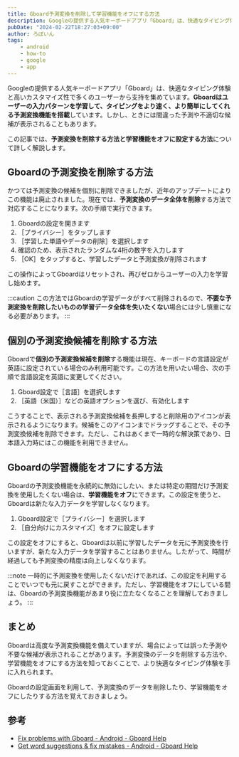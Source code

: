 ```yaml
---
title: Gboard予測変換を削除して学習機能をオフにする方法
description: Googleの提供する人気キーボードアプリ「Gboard」は、快適なタイピング体験と高いカスタマイズ性で多くのユーザーから支持を集めています。Gboardは、ユーザーの入力パターンを学習して、タイピングをより速く、より簡単にしてくれる予測変換機能を搭載していますが、ときには間違った予測や不適切な候補が表示されることもあります。この記事では、予測変換を削除する方法と学習機能をオフに設定する方法について詳しく解説します。
pubDate: "2024-02-22T18:27:03+09:00"
author: ろぼいん
tags:
    - android
    - how-to
    - google
    - app
---
```


Googleの提供する人気キーボードアプリ「Gboard」は、快適なタイピング体験と高いカスタマイズ性で多くのユーザーから支持を集めています。**Gboardはユーザーの入力パターンを学習して、タイピングをより速く、より簡単にしてくれる予測変換機能を搭載**しています。しかし、ときには間違った予測や不適切な候補が表示されることもあります。

この記事では、**予測変換を削除する方法と学習機能をオフに設定する方法**について詳しく解説します。

## Gboardの予測変換を削除する方法

かつては予測変換の候補を個別に削除できましたが、近年のアップデートによりこの機能は廃止されました。現在では、**予測変換のデータ全体を削除**する方法で対応することになります。次の手順で実行できます。

1. Gboardの設定を開きます
2. ［プライバシー］をタップします
3. ［学習した単語やデータの削除］を選択します
4. 確認のため、表示されたランダムな4桁の数字を入力します
5. ［OK］をタップすると、学習したデータと予測変換が削除されます

この操作によってGboardはリセットされ、再びゼロからユーザーの入力を学習し始めます。

:::caution
この方法ではGboardの学習データがすべて削除されるので、**不要な予測変換を削除したいものの学習データ全体を失いたくない**場合には少し慎重になる必要があります。
:::

## 個別の予測変換候補を削除する方法

Gboardで**個別の予測変換候補を削除**する機能は現在、キーボードの言語設定が英語に設定されている場合のみ利用可能です。この方法を用いたい場合、次の手順で言語設定を英語に変更してください。

1. Gboard設定で［言語］を選択します
2. ［英語（米国）］などの英語オプションを選び、有効化します

こうすることで、表示される予測変換候補を長押しすると削除用のアイコンが表示されるようになります。候補をこのアイコンまでドラッグすることで、その予測変換候補を削除できます。ただし、これはあくまで一時的な解決策であり、日本語入力時にはこの機能を利用できません。

## Gboardの学習機能をオフにする方法

Gboardの予測変換機能を永続的に無効にしたい、または特定の期間だけ予測変換を使用したくない場合は、**学習機能をオフ**にできます。この設定を使うと、Gboardは新たな入力データを学習しなくなります。

1. Gboard設定で［プライバシー］を選択します
2. ［自分向けにカスタマイズ］をオフに設定します

この設定をオフにすると、Gboardは以前に学習したデータを元に予測変換を行いますが、新たな入力データを学習することはありません。したがって、時間が経過しても予測変換の精度は向上しなくなります。

:::note
一時的に予測変換を使用したくないだけであれば、この設定を利用することでいつでも元に戻すことができます。ただし、学習機能をオフにしている間は、Gboardの予測変換機能があまり役に立たなくなることを理解しておきましょう。
:::

## まとめ

Gboardは高度な予測変換機能を備えていますが、場合によっては誤った予測や不要な候補が表示されることがあります。予測変換のデータを削除する方法や、学習機能をオフにする方法を知っておくことで、より快適なタイピング体験を手に入れられます。

Gboardの設定画面を利用して、予測変換のデータを削除したり、学習機能をオフにしたりする方法を覚えておきましょう。

## 参考

- [Fix problems with Gboard - Android - Gboard Help](https://support.google.com/gboard/answer/9058584)
- [Get word suggestions & fix mistakes - Android - Gboard Help](https://support.google.com/gboard/answer/7068415)
